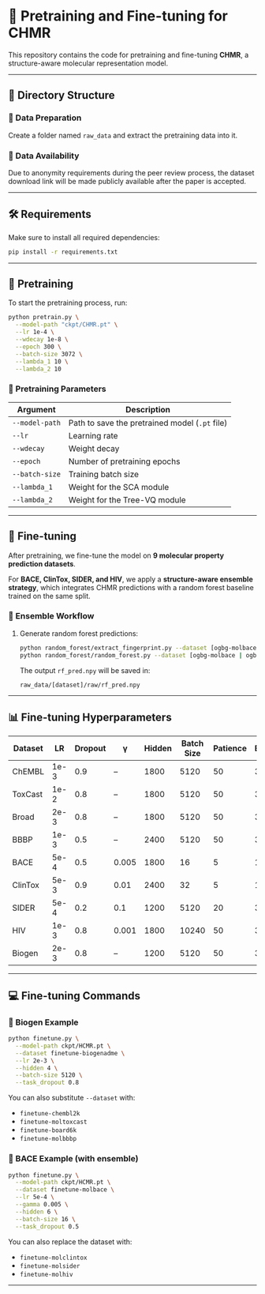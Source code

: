 # 🚀 Pretraining and Fine-tuning for CHMR

This repository contains the code for pretraining and fine-tuning **CHMR**, a structure-aware molecular representation model.

---

## 📁 Directory Structure

### 🔧 Data Preparation

Create a folder named `raw_data` and extract the pretraining data into it.

<!--
Create a folder named `raw_data` and extract the pretraining data into it.

**Download** the dataset from the following Baidu Netdisk link:

Link: https://pan.baidu.com/s/1vU0fVglugG0qe8QmduKt9g  
Code: 9deg

Unzip the `pretrain.zip` file and place its contents inside the `raw_data/` directory.
-->

### 📂 Data Availability

Due to anonymity requirements during the peer review process, the dataset download link will be made publicly available after the paper is accepted.

---

## 🛠 Requirements

Make sure to install all required dependencies:

```bash
pip install -r requirements.txt
````

---

## 🧪 Pretraining

To start the pretraining process, run:

```bash
python pretrain.py \
  --model-path "ckpt/CHMR.pt" \
  --lr 1e-4 \
  --wdecay 1e-8 \
  --epoch 300 \
  --batch-size 3072 \
  --lambda_1 10 \
  --lambda_2 10
```

### 🔧 Pretraining Parameters

| Argument       | Description                                    |
| -------------- | ---------------------------------------------- |
| `--model-path` | Path to save the pretrained model (`.pt` file) |
| `--lr`         | Learning rate                                  |
| `--wdecay`     | Weight decay                                   |
| `--epoch`      | Number of pretraining epochs                   |
| `--batch-size` | Training batch size                            |
| `--lambda_1`   | Weight for the SCA module                      |
| `--lambda_2`   | Weight for the Tree-VQ module                  |

---

## 🧬 Fine-tuning

After pretraining, we fine-tune the model on **9 molecular property prediction datasets**.

For **BACE, ClinTox, SIDER, and HIV**, we apply a **structure-aware ensemble strategy**, which integrates CHMR predictions with a random forest baseline trained on the same split.

### 🔁 Ensemble Workflow

1. Generate random forest predictions:

   ```bash
   python random_forest/extract_fingerprint.py --dataset [ogbg-molbace | ogbg-molclintox | ogbg-molsider | ogbg-molhiv]
   python random_forest/random_forest.py --dataset [ogbg-molbace | ogbg-molclintox | ogbg-molsider | ogbg-molhiv]
   ```

   The output `rf_pred.npy` will be saved in:

   ```
   raw_data/[dataset]/raw/rf_pred.npy
   ```

---

## 📊 Fine-tuning Hyperparameters

| Dataset | LR   | Dropout | γ | Hidden | Batch Size | Patience | Epoch | Norm      | λ₁   | λ₂  |
| ------- | ---- | ------- | ----- | ------ | ---------- | -------- | ----- | --------- | ---- | --- |
| ChEMBL  | 1e-3 | 0.9     | –     | 1800   | 5120       | 50       | 300   | LayerNorm | 10   | 0.1 |
| ToxCast | 1e-2 | 0.8     | –     | 1800   | 5120       | 50       | 300   | LayerNorm | 1    | 0.1 |
| Broad   | 2e-3 | 0.8     | –     | 1800   | 5120       | 50       | 300   | LayerNorm | 10   | 10  |
| BBBP    | 1e-3 | 0.5     | –     | 2400   | 5120       | 50       | 300   | LayerNorm | 10   | 10  |
| BACE    | 5e-4 | 0.5     | 0.005 | 1800   | 16         | 5        | 100   | BatchNorm | 0.01 | 0.1 |
| ClinTox | 5e-3 | 0.9     | 0.01  | 2400   | 32         | 5        | 100   | LayerNorm | 0.1  | 10  |
| SIDER   | 5e-4 | 0.2     | 0.1   | 1200   | 5120       | 20       | 30    | BatchNorm | 10   | 10  |
| HIV     | 1e-3 | 0.8     | 0.001 | 1800   | 10240      | 50       | 300   | BatchNorm | 10   | 10  |
| Biogen  | 2e-3 | 0.8     | –     | 1200   | 5120       | 50       | 300   | LayerNorm | 10   | 1   |

---

## 💻 Fine-tuning Commands

### 🔹 Biogen Example

```bash
python finetune.py \
  --model-path ckpt/HCMR.pt \
  --dataset finetune-biogenadme \
  --lr 2e-3 \
  --hidden 4 \
  --batch-size 5120 \
  --task_dropout 0.8
```

You can also substitute `--dataset` with:

* `finetune-chembl2k`
* `finetune-moltoxcast`
* `finetune-board6k`
* `finetune-molbbbp`

### 🔹 BACE Example (with ensemble)

```bash
python finetune.py \
  --model-path ckpt/HCMR.pt \
  --dataset finetune-molbace \
  --lr 5e-4 \
  --gamma 0.005 \
  --hidden 6 \
  --batch-size 16 \
  --task_dropout 0.5
```

You can also replace the dataset with:

* `finetune-molclintox`
* `finetune-molsider`
* `finetune-molhiv`

---

